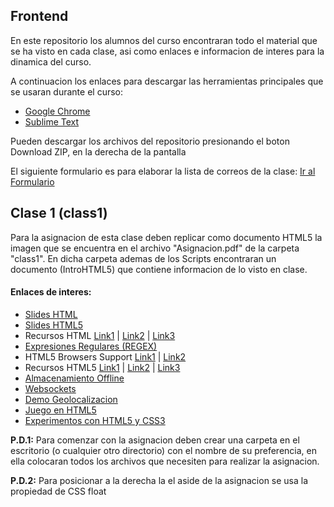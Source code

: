 <h2>Frontend</h2>
<p>En este repositorio los alumnos del curso encontraran todo el material que se ha visto en cada clase, 
asi como enlaces e informacion de interes para la dinamica del curso.</p>
<p>A continuacion los enlaces para descargar las herramientas principales que se usaran durante el curso:</p>
<ul>
 <li><a href="http://www.google.com/intl/es-419/chrome/">Google Chrome</a></li>
 <li><a href="http://www.sublimetext.com/">Sublime Text</a></li>
</ul>

<p>Pueden descargar los archivos del repositorio presionando el boton Download ZIP, en la derecha de la pantalla</p>

<p>El siguiente formulario es para elaborar la lista de correos de la clase: 
<a href="https://docs.google.com/forms/d/1c8oZs_vP2ZDPmKXcLpU09EljjUscSJNE98bC7MYYI7Q/viewform">Ir al Formulario</a></p>

<h2>Clase 1 (class1)</h2>
<p>Para la asignacion de esta clase deben replicar como documento HTML5 la imagen que se encuentra en el archivo 
"Asignacion.pdf" de la carpeta "class1". En dicha carpeta ademas de los Scripts encontraran un documento (IntroHTML5)
que contiene informacion de lo visto en clase.</p>

<h4>Enlaces de interes:</h4>
<ul>
 <li><a href="http://prezi.com/elzapjyd8jm3/intro-a-html/">Slides HTML</a></li>
 <li><a href="http://slides.html5rocks.com/#landing-slide">Slides HTML5</a></li>
 <li>Recursos HTML 
 <a href="http://www.htmlya.com.ar/">Link1</a> |  
 <a href="http://www.mclibre.org/consultar/amaya/index.html">Link2</a> | 
 <a href="http://www.librosweb.es/xhtml/">Link3</a>
 </li>
 <li><a href="http://regexlib.com/">Expresiones Regulares (REGEX)</a></li>
 <li>HTML5 Browsers Support 
 <a href="http://caniuse.com/">Link1</a> |  
 <a href="http://html5test.com/">Link2</a>
 </li>
 <li>Recursos HTML5 
 <a href="http://www.html5rocks.com/es/">Link1</a> |  
 <a href="http://www.w3.org/html/logo/">Link2</a> | 
 <a href="http://joshduck.com/periodic-table.html">Link3</a>
 </li>
 <li><a href="http://www.html5rocks.com/en/tutorials/offline/storage/">Almacenamiento Offline</a></li>
 <li><a href="http://www.html5rocks.com/es/tutorials/websockets/basics/">Websockets</a></li>
 <li><a href="http://html5demos.com/geo">Demo Geolocalizacion</a></li>
 <li><a href="http://browserquest.mozilla.org/">Juego en HTML5</a></li>
 <li><a href="http://codepen.io/">Experimentos con HTML5 y CSS3</a></li>
</ul>

<p><strong>P.D.1:</strong> Para comenzar con la asignacion deben crear una carpeta en el escritorio 
(o cualquier otro directorio) con el nombre de su preferencia, en ella colocaran todos los archivos que necesiten para
realizar la asignacion.</p>
<p><strong>P.D.2:</strong> Para posicionar a la derecha la el aside de la asignacion se usa la propiedad de CSS float</p>
